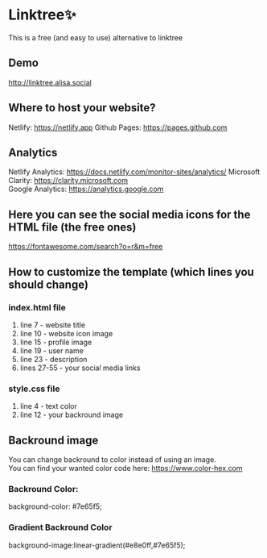 # Linktree:sparkles:
This is a free (and easy to use) alternative to linktree 

## Demo
http://linktree.alisa.social

## Where to host your website?
Netlify: https://netlify.app
Github Pages: https://pages.github.com  

## Analytics 
Netlify Analytics: https://docs.netlify.com/monitor-sites/analytics/
Microsoft Clarity: https://clarity.microsoft.com  
Google Analytics: https://analytics.google.com  

## Here you can see the social media icons for the HTML file (the free ones)
https://fontawesome.com/search?o=r&m=free

## How to customize the template (which lines you should change)
### index.html file
1. line 7 - website title
2. line 10 - website icon image
3. line 15 - profile image
4. line 19 - user name
5. line 23 - description
6. lines 27-55 - your social media links 

### style.css file
1. line 4 - text color 
2. line 12 - your backround image
## Backround image
You can change backround to color instead of using an image.  
You can find your wanted color code here: https://www.color-hex.com  

### Backround Color: 
background-color: #7e65f5;

### Gradient Backround Color
background-image:linear-gradient(#e8e0ff,#7e65f5);
